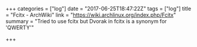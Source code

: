 +++
categories = ["log"]
date = "2017-06-25T18:47:22Z"
tags = ["log"]
title = "Fcitx - ArchWiki"
link = "https://wiki.archlinux.org/index.php/Fcitx"
summary = "Tried to use fcitx but Dvorak in fcitx is a synonym for 'QWERTY'"

+++
